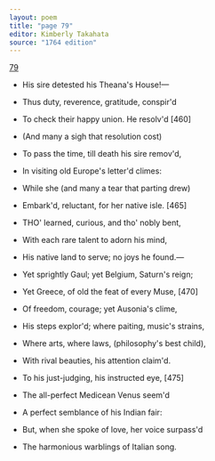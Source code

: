 ```yaml
---
layout: poem
title: "page 79"
editor: Kimberly Takahata
source: "1764 edition"
---
```



[79]()

- His sire detested his Theana's House!—
- Thus duty, reverence, gratitude, conspir'd
- To check their happy union. He resolv'd [460]
- (And many a sigh that resolution cost)
- To pass the time, till death his sire remov'd,
- In visiting old Europe's letter'd climes:
- While she (and many a tear that parting drew)
- Embark'd, reluctant, for her native isle. [465]

- THO' learned, curious, and tho' nobly bent,
- With each rare talent to adorn his mind,
- His native land to serve; no joys he found.—
- Yet sprightly Gaul; yet Belgium, Saturn's reign;
- Yet Greece, of old the feat of every Muse, [470]
- Of freedom, courage; yet Ausonia's clime,
- His steps explor'd; where paiting, music's strains,
- Where arts, where laws, (philosophy's best child),
- With rival beauties, his attention claim'd.
- To his just-judging, his instructed eye, [475]
- The all-perfect Medicean Venus seem'd
- A perfect semblance of his Indian fair:
- But, when she spoke of love, her voice surpass'd
- The harmonious warblings of Italian song.